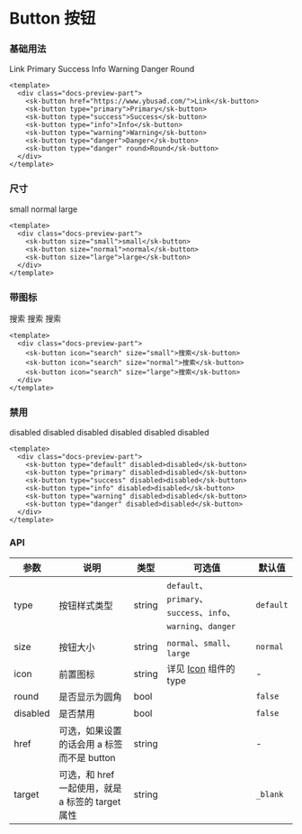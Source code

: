 # Button 按钮

### 基础用法

<div class="docs-preview-part">
  <sk-button href="https://www.ybusad.com/">Link</sk-button>
  <sk-button type="primary">Primary</sk-button>
  <sk-button type="success">Success</sk-button>
  <sk-button type="info">Info</sk-button>
  <sk-button type="warning">Warning</sk-button>
  <sk-button type="danger">Danger</sk-button>
  <sk-button type="danger" round>Round</sk-button>
</div>

```vue
<template>
  <div class="docs-preview-part">
    <sk-button href="https://www.ybusad.com/">Link</sk-button>
    <sk-button type="primary">Primary</sk-button>
    <sk-button type="success">Success</sk-button>
    <sk-button type="info">Info</sk-button>
    <sk-button type="warning">Warning</sk-button>
    <sk-button type="danger">Danger</sk-button>
    <sk-button type="danger" round>Round</sk-button>
  </div>
</template>
```

### 尺寸

<div class="docs-preview-part">
  <sk-button size="small">small</sk-button>
  <sk-button size="normal">normal</sk-button>
  <sk-button size="large">large</sk-button>
</div>

```vue
<template>
  <div class="docs-preview-part">
    <sk-button size="small">small</sk-button>
    <sk-button size="normal">normal</sk-button>
    <sk-button size="large">large</sk-button>
  </div>
</template>
```

### 带图标

<div class="docs-preview-part">
  <sk-button icon="search" size="small">搜索</sk-button>
  <sk-button icon="search" size="normal">搜索</sk-button>
  <sk-button icon="search" size="large">搜索</sk-button>
</div>

```vue
<template>
  <div class="docs-preview-part">
    <sk-button icon="search" size="small">搜索</sk-button>
    <sk-button icon="search" size="normal">搜索</sk-button>
    <sk-button icon="search" size="large">搜索</sk-button>
  </div>
</template>
```

### 禁用

<div class="docs-preview-part">
  <sk-button type="default" disabled>disabled</sk-button>
  <sk-button type="primary" disabled>disabled</sk-button>
  <sk-button type="success" disabled>disabled</sk-button>
  <sk-button type="info" disabled>disabled</sk-button>
  <sk-button type="warning" disabled>disabled</sk-button>
  <sk-button type="danger" disabled>disabled</sk-button>
</div>

```vue
<template>
  <div class="docs-preview-part">
    <sk-button type="default" disabled>disabled</sk-button>
    <sk-button type="primary" disabled>disabled</sk-button>
    <sk-button type="success" disabled>disabled</sk-button>
    <sk-button type="info" disabled>disabled</sk-button>
    <sk-button type="warning" disabled>disabled</sk-button>
    <sk-button type="danger" disabled>disabled</sk-button>
  </div>
</template>
```

### API

| 参数     | 说明                                              | 类型   | 可选值                                                       | 默认值    |
| -------- | ------------------------------------------------- | ------ | ------------------------------------------------------------ | --------- |
| type     | 按钮样式类型                                      | string | `default`、`primary`、`success`、`info`、`warning`、`danger` | `default` |
| size     | 按钮大小                                          | string | `normal`、`small`、`large`                                   | `normal`  |
| icon     | 前置图标                                          | string | 详见 [Icon](../icon/index#内置图标) 组件的 type              | -         |
| round    | 是否显示为圆角                                    | bool   |                                                              | `false`   |
| disabled | 是否禁用                                          | bool   |                                                              | `false`   |
| href     | 可选，如果设置的话会用 a 标签而不是 button        | string |                                                              | -         |
| target   | 可选，和 href 一起使用，就是 a 标签的 target 属性 | string |                                                              | `_blank`  |
